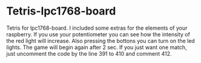 # Tetris-lpc1768-board
Tetris for lpc1768-board.
I included some extras for the elements of your raspberry. If you use your potentiometer you can see how the intensity of the red light will increase. Also pressing the bottons you can turn on the led lights.
The game will begin again after 2 sec. If you just want one match, just uncomment the code by the line 391 to 410 and comment 412.
